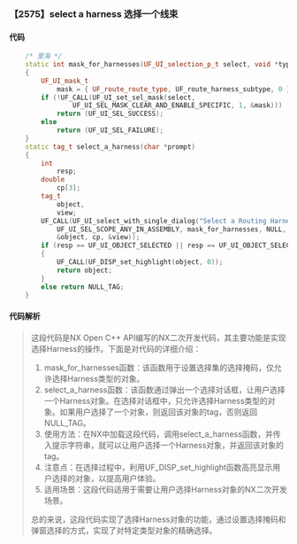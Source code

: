 ### 【2575】select a harness 选择一个线束

#### 代码

```cpp
    /* 里海 */  
    static int mask_for_harnesses(UF_UI_selection_p_t select, void *type)  
    {  
        UF_UI_mask_t  
            mask = { UF_route_route_type, UF_route_harness_subtype, 0 };  
        if (!UF_CALL(UF_UI_set_sel_mask(select,  
                UF_UI_SEL_MASK_CLEAR_AND_ENABLE_SPECIFIC, 1, &mask)))  
            return (UF_UI_SEL_SUCCESS);  
        else  
            return (UF_UI_SEL_FAILURE);  
    }  
    static tag_t select_a_harness(char *prompt)  
    {  
        int  
            resp;  
        double  
            cp[3];  
        tag_t  
            object,  
            view;  
        UF_CALL(UF_UI_select_with_single_dialog("Select a Routing Harness", prompt,  
            UF_UI_SEL_SCOPE_ANY_IN_ASSEMBLY, mask_for_harnesses, NULL, &resp,  
            &object, cp, &view));  
        if (resp == UF_UI_OBJECT_SELECTED || resp == UF_UI_OBJECT_SELECTED_BY_NAME)  
        {  
            UF_CALL(UF_DISP_set_highlight(object, 0));  
            return object;  
        }  
        else return NULL_TAG;  
    }

```

#### 代码解析

> 这段代码是NX Open C++ API编写的NX二次开发代码，其主要功能是实现选择Harness的操作。下面是对代码的详细介绍：
>
> 1. mask_for_harnesses函数：该函数用于设置选择集的选择掩码，仅允许选择Harness类型的对象。
> 2. select_a_harness函数：该函数通过弹出一个选择对话框，让用户选择一个Harness对象。在选择对话框中，只允许选择Harness类型的对象。如果用户选择了一个对象，则返回该对象的tag，否则返回NULL_TAG。
> 3. 使用方法：在NX中加载这段代码，调用select_a_harness函数，并传入提示字符串，就可以让用户选择一个Harness对象，并返回该对象的tag。
> 4. 注意点：在选择过程中，利用UF_DISP_set_highlight函数高亮显示用户选择的对象，以提高用户体验。
> 5. 适用场景：这段代码适用于需要让用户选择Harness对象的NX二次开发场景。
>
> 总的来说，这段代码实现了选择Harness对象的功能，通过设置选择掩码和弹窗选择的方式，实现了对特定类型对象的精确选择。
>
